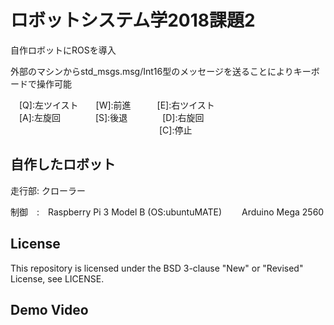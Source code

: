 # ロボットシステム学2018課題2
自作ロボットにROSを導入　　

外部のマシンからstd_msgs.msg/Int16型のメッセージを送ることによりキーボードで操作可能　　

　[Q]:左ツイスト　　[W]:前進　　　[E]:右ツイスト  
　[A]:左旋回　　　　[S]:後退　　　　[D]:右旋回  
　　　　　　　　　　　　　　　　　[C]:停止　　
　　
## 自作したロボット　　
走行部: クローラー　　

制御　:　Raspberry Pi 3 Model B (OS:ubuntuMATE)　　
        Arduino Mega 2560　　
## License
This repository is licensed under the BSD 3-clause "New" or "Revised" License, see LICENSE.  
  
## Demo Video  
